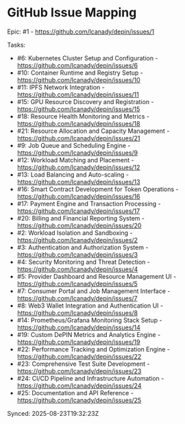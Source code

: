 # GitHub Issue Mapping

Epic: #1 - https://github.com/lcanady/depin/issues/1

Tasks:
- #6: Kubernetes Cluster Setup and Configuration - https://github.com/lcanady/depin/issues/6
- #10: Container Runtime and Registry Setup - https://github.com/lcanady/depin/issues/10
- #11: IPFS Network Integration - https://github.com/lcanady/depin/issues/11
- #15: GPU Resource Discovery and Registration - https://github.com/lcanady/depin/issues/15
- #18: Resource Health Monitoring and Metrics - https://github.com/lcanady/depin/issues/18
- #21: Resource Allocation and Capacity Management - https://github.com/lcanady/depin/issues/21
- #9: Job Queue and Scheduling Engine - https://github.com/lcanady/depin/issues/9
- #12: Workload Matching and Placement - https://github.com/lcanady/depin/issues/12
- #13: Load Balancing and Auto-scaling - https://github.com/lcanady/depin/issues/13
- #16: Smart Contract Development for Token Operations - https://github.com/lcanady/depin/issues/16
- #17: Payment Engine and Transaction Processing - https://github.com/lcanady/depin/issues/17
- #20: Billing and Financial Reporting System - https://github.com/lcanady/depin/issues/20
- #2: Workload Isolation and Sandboxing - https://github.com/lcanady/depin/issues/2
- #3: Authentication and Authorization System - https://github.com/lcanady/depin/issues/3
- #4: Security Monitoring and Threat Detection - https://github.com/lcanady/depin/issues/4
- #5: Provider Dashboard and Resource Management UI - https://github.com/lcanady/depin/issues/5
- #7: Consumer Portal and Job Management Interface - https://github.com/lcanady/depin/issues/7
- #8: Web3 Wallet Integration and Authentication UI - https://github.com/lcanady/depin/issues/8
- #14: Prometheus/Grafana Monitoring Stack Setup - https://github.com/lcanady/depin/issues/14
- #19: Custom DePIN Metrics and Analytics Engine - https://github.com/lcanady/depin/issues/19
- #22: Performance Tracking and Optimization Engine - https://github.com/lcanady/depin/issues/22
- #23: Comprehensive Test Suite Development - https://github.com/lcanady/depin/issues/23
- #24: CI/CD Pipeline and Infrastructure Automation - https://github.com/lcanady/depin/issues/24
- #25: Documentation and API Reference - https://github.com/lcanady/depin/issues/25

Synced: 2025-08-23T19:32:23Z
